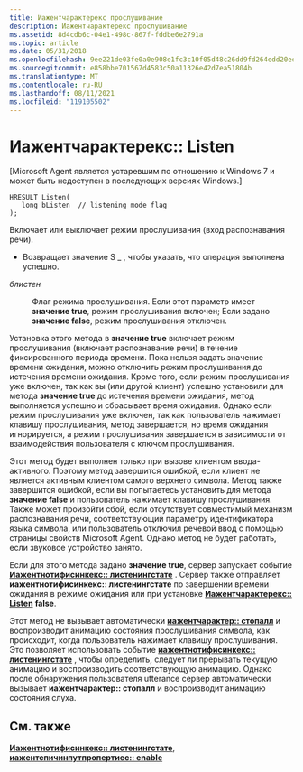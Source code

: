 ```yaml
---
title: Иажентчарактерекс прослушивание
description: Иажентчарактерекс прослушивание
ms.assetid: 8d4cdb6c-04e1-498c-867f-fddbe6e2791a
ms.topic: article
ms.date: 05/31/2018
ms.openlocfilehash: 9ee221de03fe0a0e908e1fc3c10f05d48c26dd9fd264edd20ee2e4d78d73fb91
ms.sourcegitcommit: e858bbe701567d4583c50a11326e42d7ea51804b
ms.translationtype: MT
ms.contentlocale: ru-RU
ms.lasthandoff: 08/11/2021
ms.locfileid: "119105502"
---
```

# <a name="iagentcharacterexlisten"></a>Иажентчарактерекс:: Listen

\[Microsoft Agent является устаревшим по отношению к Windows 7 и может быть недоступен в последующих версиях Windows.\]

``` syntax
HRESULT Listen(
   long bListen  // listening mode flag
);
```

Включает или выключает режим прослушивания (вход распознавания речи).

-   Возвращает значение S \_ , чтобы указать, что операция выполнена успешно.

<dl> <dt>

<span id="bListen"></span><span id="blisten"></span><span id="BLISTEN"></span>*блистен*
</dt> <dd>

Флаг режима прослушивания. Если этот параметр имеет **значение true**, режим прослушивания включен; Если задано **значение false**, режим прослушивания отключен.

</dd> </dl>

Установка этого метода в **значение true** включает режим прослушивания (включает распознавание речи) в течение фиксированного периода времени. Пока нельзя задать значение времени ожидания, можно отключить режим прослушивания до истечения времени ожидания. Кроме того, если режим прослушивания уже включен, так как вы (или другой клиент) успешно установили для метода **значение true** до истечения времени ожидания, метод выполняется успешно и сбрасывает время ожидания. Однако если режим прослушивания уже включен, так как пользователь нажимает клавишу прослушивания, метод завершается, но время ожидания игнорируется, а режим прослушивания завершается в зависимости от взаимодействия пользователя с ключом прослушивания.

Этот метод будет выполнен только при вызове клиентом ввода-активного. Поэтому метод завершится ошибкой, если клиент не является активным клиентом самого верхнего символа. Метод также завершится ошибкой, если вы попытаетесь установить для метода **значение false** и пользователь нажимает клавишу прослушивания. Также может произойти сбой, если отсутствует совместимый механизм распознавания речи, соответствующий параметру идентификатора языка символа, или пользователь отключил речевой ввод с помощью страницы свойств Microsoft Agent. Однако метод не будет работать, если звуковое устройство занято.

Если для этого метода задано **значение true**, сервер запускает событие [**Иажентнотифисинкекс:: листенингстате**](iagentnotifysinkex--listeningstate.md) . Сервер также отправляет **иажентнотифисинкекс:: листенингстате** по завершении времени ожидания в режиме ожидания или при установке [**Иажентчарактерекс:: Listen**](https://www.bing.com/search?q=**IAgentCharacterEx::Listen**) **false**.

Этот метод не вызывает автоматически [**иажентчарактер:: стопалл**](iagentcharacter--stopall.md) и воспроизводит анимацию состояния прослушивания символа, как происходит, когда пользователь нажимает клавишу прослушивания. Это позволяет использовать событие [**иажентнотифисинкекс:: листенингстате**](iagentnotifysinkex--listeningstate.md) , чтобы определить, следует ли прерывать текущую анимацию и воспроизводить соответствующую анимацию. Однако после обнаружения пользователя utterance сервер автоматически вызывает **иажентчарактер:: стопалл** и воспроизводит анимацию состояния слуха.

## <a name="see-also"></a>См. также

[**Иажентнотифисинкекс:: листенингстате**](iagentnotifysinkex--listeningstate.md), [ **иажентспичинпутпропертиес:: enable**](iagentspeechinputproperties--getenabled.md)


 

 




